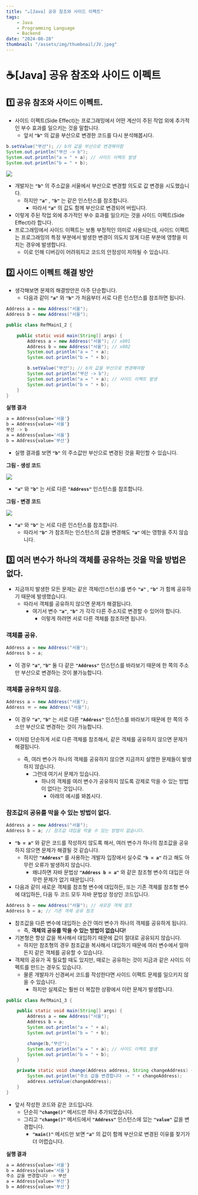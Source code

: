 ```yaml
---
title: "☕️[Java] 공유 참조와 사이드 이펙트"
tags:
    - Java
    - Programming Language
    - Backend
date: "2024-08-28"
thumbnail: "/assets/img/thumbnail/JV.jpeg"
---
```


# ☕️[Java] 공유 참조와 사이드 이펙트

## 1️⃣ 공유 참조와 사이드 이펙트.
- 사이드 이펙트(Side Effect)는 프로그래밍에서 어떤 계산이 주된 작업 외에 추가적인 부수 효과를 일으키는 것을 말합니다.
    - 앞서 **`"b"`** 의 값을 부산으로 변경한 코드를 다시 분석해봅시다.

```java
b.setValue("부산"); // b의 값을 부산으로 변경해야함
System.out.println("부산 -> b");
System.out.println("a = " + a); // 사이드 이펙트 발생
System.out.println("b = " + b);
```

<img src = "https://github.com/devKobe24/images2/blob/main/Inflearn-Java-Mid/side-effect.png?raw=true">

- 개발자는 **`"b"`** 의 주소값을 서울에서 부산으로 변경할 의도로 값 변경을 시도했습니다.
    - 하지만 **`"a"`** , **`"b"`** 는 같은 인스턴스를 참조합니다.
        - 따라서 **`"a"`** 의 값도 함께 부산으로 변경되어 버립니다.
- 이렇게 주된 작업 외에 추가적인 부수 효과를 일으키는 것을 사이드 이펙트(Side Effect)라 합니다.
- 프로그래밍에서 사이드 이펙트는 보통 부정적인 의미로 사용되는데, 사이드 이펙트는 프로그래밍의 특정 부분에서 발생한 변경이 의도치 않게 다른 부분에 영향을 미치는 경우에 발생합니다.
    - 이로 인해 디버깅이 어려워지고 코드의 안정성이 저하될 수 있습니다.

## 2️⃣ 사이드 이펙트 해결 방안
- 생각해보면 문제의 해결방안은 아주 단순합니다.
    - 다음과 같이 **`"a"`** 와 **`"b"`** 가 처음부터 서로 다른 인스턴스를 참조하면 됩니다.

```java
Address a = new Address("서울");
Address b = new Address("서울");
```

```java
public class RefMain1_2 {

	public static void main(String[] args) {
		Address a = new Address("서울"); // x001
		Address b = new Address("서울"); // x002
		System.out.println("a = " + a);
		System.out.println("b = " + b);

		b.setValue("부산"); // b의 값을 부산으로 변경해야함
		System.out.println("부산 -> b");
		System.out.println("a = " + a); // 사이드 이팩트 발생
		System.out.println("b = " + b);
	}
}
```

**실행 결과**

```bash
a = Address{value='서울'}
b = Address{value='서울'}
부산 -> b
a = Address{value='서울'}
b = Address{value='부산'}
```

- 실행 결과를 보면 **`"b"`** 의 주소값만 부산으로 변경된 것을 확인할 수 있습니다.

**그림 - 생성 코드**

<img src = "https://github.com/devKobe24/images2/blob/main/Inflearn-Java-Mid/RefMain1_2.png?raw=true">

- **`"a"`** 와 **`"b"`** 는 서로 다른 **`"Address"`** 인스턴스를 참조합니다.

**그림 - 변경 코드**

<img src = "https://github.com/devKobe24/images2/blob/main/Inflearn-Java-Mid/RefMain1_2-changeCode.png?raw=true">

- **`"a"`** 와 **`"b"`** 는 서로 다른 인스턴스를 참조합니다.
    - 따라서 **`"b"`** 가 참조하는 인스턴스의 값을 변경해도 **`"a"`** 에는 영향을 주지 않습니다.

## 3️⃣ 여러 변수가 하나의 객체를 공유하는 것을 막을 방법은 없다.
- 지금까지 발생한 모든 문제는 같은 객체(인스턴스)를 변수 **`"a"`** , **`"b"`** 가 함께 공유하기 때문에 발생했습니다.
    - 따라서 객체를 공유하지 않으면 문제가 해결됩니다.
        - 여기서 변수 **`"a"`**, **`"b"`** 가 각각 다른 주소지로 변경할 수 있어야 합니다.
            - 이렇게 하려면 서로 다른 객체를 참조하면 됩니다.

### 객체를 공유.
```java
Address a = new Address("서울");
Address b = a;
```

- 이 경우 **`"a"`**, **`"b"`** 둘 다 같은 **`"Address"`** 인스턴스를 바라보기 때문에 한 쪽의 주소만 부산으로 변경하는 것이 불가능합니다.

### 객체를 공유하지 않음.
```java
Address a = new Address("서울");
Address ㅠ = new Address("서울");
```

- 이 경우 **`"a"`**, **`"b"`** 는 서로 다른 **`"Address"`** 인스턴스를 바라보기 때문에 한 쪽의 주소만 부산으로 변경하는 것이 가능합니다.

- 이처럼 단순하게 서로 다른 객체를 참조해서, 같은 객체를 공유하지 않으면 문제가 해결됩니다.
    - 즉, 여러 변수가 하나의 객체를 공유하지 않으면 지금까지 설명한 문제들이 발생하지 않습니다.
        - 그런데 여기서 문제가 있습니다. 
            - 하나의 객체를 여러 변수가 공유하지 않도록 강제로 막을 수 있는 방법이 없다는 것입니다.
                - 아래의 예시를 봐봅시다.

### 참조값의 공유를 막을 수 있는 방법이 없다.
```java
Address a = new Address("서울");
Address b = a; // 참조값 대입을 막을 수 있는 방법이 없습니다.
```

- **`"b = a"`** 와 같은 코드를 작성하지 않도록 해서, 여러 변수가 하나의 참조값을 공유하지 않으면 문제가 해결될 것 같습니다.
    - 하지만 **`"Address"`** 를 사용하는 개발자 입장에서 실수로 **`"b = a"`** 라고 해도 아무런 오류가 발생하지 않습니다.
        - 왜냐하면 자바 문법상 **`"Address b = a"`** 와 같은 참조형 변수의 대입은 아무런 문제가 없기 때문입니다.
- 다음과 같이 새로운 객체를 참조형 변수에 대입하든, 또는 기존 객체를 참조형 변수에 대입하든, 다음 두 코드 모두 자바 문법상 정상인 코드입니다.
```java
Address b = new Address("서울"); // 새로운 객체 참조
Address b = a; // 기존 객체 공유 참조
```
- 참조값을 다른 변수에 대입하는 순간 여러 변수가 하나의 객체를 공유하게 됩니다.
    - 즉, **객체의 공유를 막을 수 있는 방법이 없습니다!**
- 기본형은 항상 값을 복사해서 대입하기 때문에 값이 절대로 공유되지 않습니다.
    - 하지만 참조형의 경우 참조값을 복사해서 대입하기 때문에 여러 변수에서 얼마든지 같은 객체를 공유할 수 있습니다.
- 객체의 공유가 꼭 필요할 때도 있지만, 때로는 공유하는 것이 지금과 같은 사이드 이펙트를 만드는 경우도 있습니다.
    - 물론 개발자가 신경써서 코드를 작성한다면 사이드 이펙트 문제를 일으키지 않을 수 있습니다.
        - 하지만 실제로는 훨씬 더 복잡한 상황에서 이런 문제가 발생합니다.
```java
public class RefMain1_3 {

	public static void main(String[] args) {
		Address a = new Address("서울");
		Address b = a;
		System.out.println("a = " + a);
		System.out.println("b = " + b);

		change(b,"부산");
		System.out.println("a = " + a); // 사이드 이팩트 발생
		System.out.println("b = " + b);
	}

	private static void change(Address address, String changeAddress) {
		System.out.println("주소 값을 변경합니다 -> " + changeAddress);
		address.setValue(changeAddress);
	}
}
```
- 앞서 작성한 코드와 같은 코드입니다.
    - 단순히 **`"change()"`** 메서드만 하나 추가되었습니다.
    - 그리고 **`"change()"`** 메서드에서 **`"Address"`** 인스턴스에 있는 **`"value"`** 값을 변경합니다.
        - **`"main()"`** 메서드만 보면 **`"a"`** 의 값이 함께 부산으로 변경된 이유를 찾기가 더 어렵습니다.

**실행 결과**

```bash
a = Address{value='서울'}
b = Address{value='서울'}
주소 값을 변경합니다 -> 부산
a = Address{value='부산'}
b = Address{value='부산'}
```
